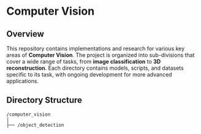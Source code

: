 
# Computer Vision 

## Overview

This repository contains implementations and research for various key areas of **Computer Vision**. The project is organized into sub-divisions that cover a wide range of tasks, from **image classification** to **3D reconstruction**. Each directory contains models, scripts, and datasets specific to its task, with ongoing development for more advanced applications.

## Directory Structure
```
/computer_vision
│
├── /object_detection            
```
<!--
```
/computer_vision
│
├── /image_classification        
├── /object_detection            # Object detection models and tools (e.g., YOLO, Faster R-CNN)
├── /object_tracking             # Algorithms for tracking objects across frames in videos
├── /semantic_segmentation       # Pixel-wise classification for different object classes
├── /instance_segmentation       # Instance segmentation with individual object distinction
├── /pose_estimation             # Human pose detection models (e.g., keypoint detection)
├── /image_super_resolution      # Enhancing image resolution using super-resolution techniques
├── /image_restoration           # Image denoising, deblurring, and restoration
├── /optical_character_recognition (OCR) # Text extraction from images
├── /3d_reconstruction           # 3D models from 2D images
├── /face_detection_and_recognition # Detecting and identifying human faces
├── /scene_understanding         # Interpreting complex scenes in images and videos
├── /image_generation            # Generating images using GANs or VAEs
├── /action_recognition          # Identifying actions in video sequences
├── /visual_question_answering (VQA) # Answering questions based on image content
├── /visual_slam                 # Simultaneous localization and mapping for robots and AR
├── /image_captioning            # Automatically generating captions for images
├── /video_analysis              # Analyzing and summarizing video content
├── /medical_image_analysis      # Image analysis for healthcare (e.g., X-rays, MRIs)
├── /gesture_recognition         # Recognizing hand or body gestures for HCI
├── /anomaly_detection           # Detecting unusual or anomalous patterns in images/videos
├── /multiview_geometry          # 3D structure analysis from multiple camera views
├── /self_supervised_learning    # Using unlabelled data for model pretraining
```
-->
